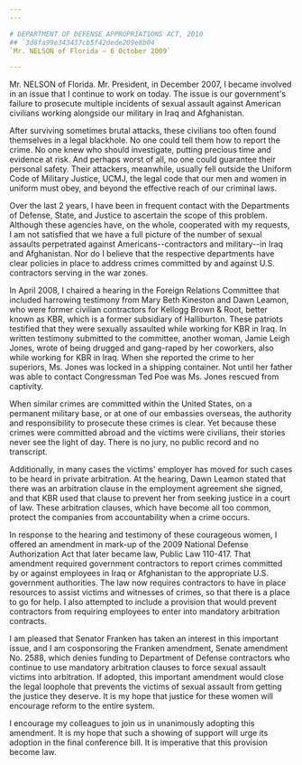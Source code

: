 ```yaml
---
---

# DEPARTMENT OF DEFENSE APPROPRIATIONS ACT, 2010
## `3d8fa99e343437cb5f42dede209e8b04`
`Mr. NELSON of Florida — 6 October 2009`

---
```



Mr. NELSON of Florida. Mr. President, in December 2007, I became 
involved in an issue that I continue to work on today. The issue is our 
government's failure to prosecute multiple incidents of sexual assault 
against American civilians working alongside our military in Iraq and 
Afghanistan.

After surviving sometimes brutal attacks, these civilians too often 
found themselves in a legal blackhole. No one could tell them how to 
report the crime. No one knew who should investigate, putting precious 
time and evidence at risk. And perhaps worst of all, no one could 
guarantee their personal safety. Their attackers, meanwhile, usually 
fell outside the Uniform Code of Military Justice, UCMJ, the legal code 
that our men and women in uniform must obey, and beyond the effective 
reach of our criminal laws.

Over the last 2 years, I have been in frequent contact with the 
Departments of Defense, State, and Justice to ascertain the scope of 
this problem. Although these agencies have, on the whole, cooperated 
with my requests, I am not satisfied that we have a full picture of the 
number of sexual assaults perpetrated against Americans--contractors 
and military--in Iraq and Afghanistan. Nor do I believe that the 
respective departments have clear policies in place to address crimes 
committed by and against U.S. contractors serving in the war zones.

In April 2008, I chaired a hearing in the Foreign Relations Committee 
that included harrowing testimony from Mary Beth Kineston and Dawn 
Leamon, who were former civilian contractors for Kellogg Brown & Root, 
better known as KBR, which is a former subsidiary of Halliburton. These 
patriots testified that they were sexually assaulted while working for 
KBR in Iraq. In written testimony submitted to the committee, another 
woman, Jamie Leigh Jones, wrote of being drugged and gang-raped by her 
coworkers, also while working for KBR in Iraq. When she reported the 
crime to her superiors, Ms. Jones was locked in a shipping container. 
Not until her father was able to contact Congressman Ted Poe was Ms. 
Jones rescued from captivity.

When similar crimes are committed within the United States, on a 
permanent military base, or at one of our embassies overseas, the 
authority and responsibility to prosecute these crimes is clear. Yet 
because these crimes were committed abroad and the victims were 
civilians, their stories never see the light of day. There is no jury, 
no public record and no transcript.

Additionally, in many cases the victims' employer has moved for such 
cases to be heard in private arbitration. At the hearing, Dawn Leamon 
stated that there was an arbitration clause in the employment agreement 
she signed, and that KBR used that clause to prevent her from seeking 
justice in a court of law. These arbitration clauses, which have become 
all too common, protect the companies from accountability when a crime 
occurs.

In response to the hearing and testimony of these courageous women, I 
offered an amendment in mark-up of the 2009 National Defense 
Authorization Act that later became law, Public Law 110-417. That 
amendment required government contractors to report crimes committed by 
or against employees in Iraq or Afghanistan to the appropriate U.S. 
government authorities. The law now requires contractors to have in 
place resources to assist victims and witnesses of crimes, so that 
there is a place to go for help. I also attempted to include a 
provision that would prevent contractors from requiring employees to 
enter into mandatory arbitration contracts.

I am pleased that Senator Franken has taken an interest in this 
important issue, and I am cosponsoring the Franken amendment, Senate 
amendment No. 2588, which denies funding to Department of Defense 
contractors who continue to use mandatory arbitration clauses to force 
sexual assault victims into arbitration. If adopted, this important 
amendment would close the legal loophole that prevents the victims of 
sexual assault from getting the justice they deserve. It is my hope 
that justice for these women will encourage reform to the entire 
system.

I encourage my colleagues to join us in unanimously adopting this 
amendment. It is my hope that such a showing of support will urge its 
adoption in the final conference bill. It is imperative that this 
provision become law.